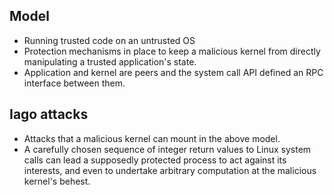## Model
- Running trusted code on an untrusted OS
- Protection mechanisms in place to keep a malicious kernel from directly manipulating a trusted application's state. 
- Application and kernel are peers and the system call API defined an RPC interface between them. 

## Iago attacks
- Attacks that a malicious kernel can mount in the above model. 
- A carefully chosen sequence of integer return values to Linux system calls can lead a supposedly protected process to act against its interests, and even to undertake arbitrary computation at the malicious kernel's behest. 
